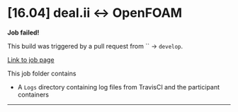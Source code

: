 # [16.04] deal.ii <-> OpenFOAM


**Job failed!**



This build was triggered by a pull request from `` → `develop`.



[Link to job page]({[job_link]})


This job folder contains
- A `Logs` directory containing log files from TravisCI and the participant containers


---


